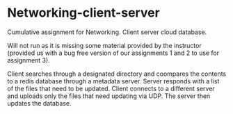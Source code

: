 # Networking-client-server
Cumulative assignment for Networking. Client server cloud database.

Will not run as it is missing some material provided by the instructor (provided us with a bug free version of our assignments 1 and 2 to use for assignment 3).

Client searches through a designated directory and coompares the contents to a redis database through a metadata server. Server responds with a list of the files that need to be updated. Client connects to a different server and uploads only the files that need updating via UDP. The server then updates the database.
